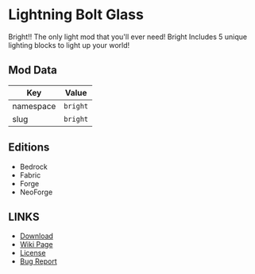 # Lightning Bolt Glass

Bright!! The only light mod that you'll ever need! Bright Includes 5 unique lighting blocks to light up your world!

## Mod Data

| Key       | Value    |
|-----------|----------|
| namespace | `bright` |
| slug      | `bright` |

## Editions

- Bedrock
- Fabric
- Forge
- NeoForge

## LINKS

- [Download](https://www.curseforge.com/minecraft/mc-mods/bright)
- [Wiki Page](https://docs.lpsmods.dev/bright)
- [License](https://license.lpsmods.dev)
- [Bug Report](https://github.com/lpsmods/bright/issues)
